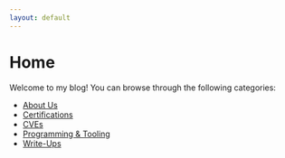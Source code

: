 ```yaml
---
layout: default
---
```


# Home

Welcome to my blog! You can browse through the following categories:

- [About Us](./blog/about-us.html)<br>
- [Certifications](./blog/certifications.html)<br>
- [CVEs](./blog/cves.html)<br>
- [Programming & Tooling](./blog/programming-and-tooling.html)<br>
- [Write-Ups](./blog/)<br>
